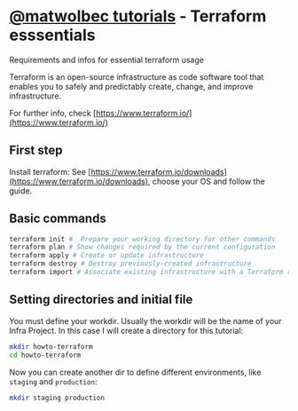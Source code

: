 # [@matwolbec tutorials](https://matwolbec.github.io/tutorials/) - Terraform esssentials
Requirements and infos for essential terraform usage  

Terraform is an open-source infrastructure as code software tool that enables you to safely and predictably create, change, and improve infrastructure.

For further info, check [https://www.terraform.io/](https://www.terraform.io/)

## First step  
Install terraform: See [https://www.terraform.io/downloads](https://www.terraform.io/downloads), choose your OS and follow the guide.


## Basic commands  
```bash
terraform init #  Prepare your working directory for other commands
terraform plan # Show changes required by the current configuration
terraform apply # Create or update infrastructure
terraform destroy # Destroy previously-created infrastructure
terraform import # Associate existing infrastructure with a Terraform resource
```


## Setting directories and initial file

You must define your workdir. Usually the workdir will be the name of your Infra Project. In this case I will create a directory for this tutorial:

```bash
mkdir howto-terraform
cd howto-terraform
```

Now you can create another dir to define different environments, like ```staging``` and ```production```:
```bash
mkdir staging production
```


